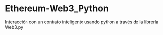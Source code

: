 # Ethereum-Web3_Python
Interacción con un contrato inteligente usando python a través de la librería Web3.py
